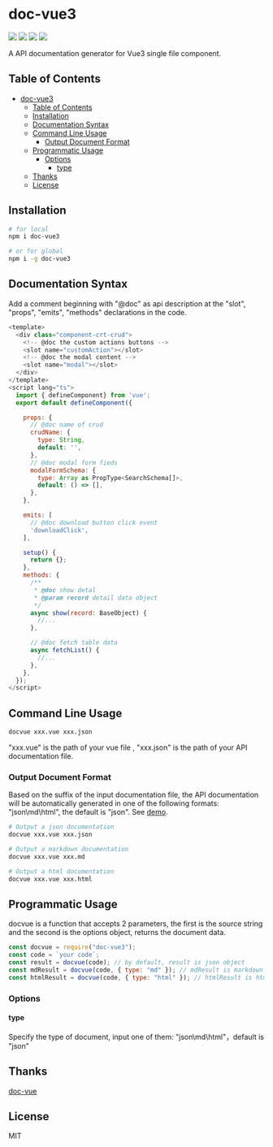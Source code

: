 # doc-vue3

<a href="https://www.npmjs.com/package/doc-vue3"><img src="https://img.shields.io/npm/v/doc-vue3" /></a>
<a href="https://nodejs.org/en/about/releases/"><img src="https://img.shields.io/badge/node-%3E%3D12.2.0-blue" /></a>
<a href="https://github.com/annnhan/doc-vue3/blob/main/LICENSE"><img src="https://img.shields.io/badge/license-MIT-green" /></a>
<a href="https://github.com/annnhan/doc-vue3/blob/main/README-CN.md"><img src="https://img.shields.io/badge/-简体中文-yellowgreen" /></a>

A API documentation generator for Vue3 single file component.

## Table of Contents

- [doc-vue3](#doc-vue3)
  - [Table of Contents](#table-of-contents)
  - [Installation](#installation)
  - [Documentation Syntax](#documentation-syntax)
  - [Command Line Usage](#command-line-usage)
    - [Output Document Format](#output-document-format)
  - [Programmatic Usage](#programmatic-usage)
    - [Options](#options)
      - [type](#type)
  - [Thanks](#thanks)
  - [License](#license)

## Installation

```bash
# for local
npm i doc-vue3

# or for global
npm i -g doc-vue3
```

## Documentation Syntax

Add a comment beginning with "@doc" as api description at the "slot", "props", "emits", "methods" declarations in the code.

```js
<template>
  <div class="component-crt-crud">
    <!-- @doc the custom actions buttons -->
    <slot name="customAction"></slot>
    <!-- @doc the modal content -->
    <slot name="modal"></slot>
  </div>
</template>
<script lang="ts">
  import { defineComponent} from 'vue';
  export default defineComponent({

    props: {
      // @doc name of crud
      crudName: {
        type: String,
        default: '',
      },
      // @doc modal form fieds
      modalFormSchema: {
        type: Array as PropType<SearchSchema[]>,
        default: () => [],
      },
    },

    emits: [
      // @doc download button click event
      'downloadClick',
    ],

    setup() {
      return {};
    },
    methods: {
      /**
       * @doc show detal
       * @param record detail data object
       */
      async show(record: BaseObject) {
        //...
      },

      // @doc fetch table data
      async fetchList() {
        //...
      },
    },
  });
</script>
```

## Command Line Usage

```bash
docvue xxx.vue xxx.json

```

"xxx.vue" is the path of your vue file , "xxx.json" is the path of your API documentation file.

### Output Document Format

Based on the suffix of the input documentation file, the API documentation will be automatically generated in one of the following formats: "json\md\html", the default is "json". See [demo](https://github.com/denaro-org/doc-vue3/tree/main/demo).

```bash
# Output a json documentation
docvue xxx.vue xxx.json

# Output a markdown documentation
docvue xxx.vue xxx.md

# Output a html documentation
docvue xxx.vue xxx.html
```

## Programmatic Usage

docvue is a function that accepts 2 parameters, the first is the source string and the second is the options object, returns the document data.

```js
const docvue = require("doc-vue3");
const code = `your code`;
const result = docvue(code); // by default, result is json object
const mdResult = docvue(code, { type: "md" }); // mdResult is markdown string
const htmlResult = docvue(code, { type: "html" }); // htmlResult is html string
```

### Options

#### type

Specify the type of document, input one of them: "json\md\html"，default is "json"

## Thanks

[doc-vue](https://github1s.com/annnhan/doc-vue/)

## License

MIT

